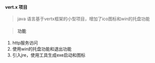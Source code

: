 #### vert.x 项目

> java 语言基于vertx框架的小型项目，增加了ico图标和win的托盘功能

> #### 功能
 1. http服务访问
 2. 使用win的托盘功能和退出功能
 3. 引入jre，使用工具生成exe启动和图标